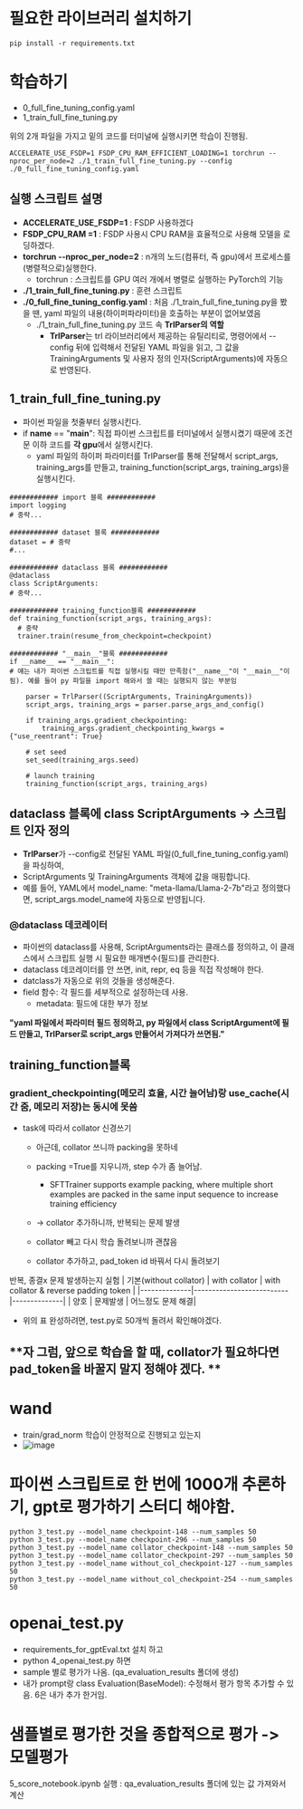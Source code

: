 # 필요한 라이브러리 설치하기
```
pip install -r requirements.txt
```

# 학습하기
- 0_full_fine_tuning_config.yaml
- 1_train_full_fine_tuning.py

위의 2개 파일을 가지고 밑의 코드를 터미널에 실행시키면 학습이 진행됨. 
```
ACCELERATE_USE_FSDP=1 FSDP_CPU_RAM_EFFICIENT_LOADING=1 torchrun --nproc_per_node=2 ./1_train_full_fine_tuning.py --config ./0_full_fine_tuning_config.yaml
```
## 실행 스크립트 설명
- **ACCELERATE_USE_FSDP=1** : FSDP 사용하겠다
- **FSDP_CPU_RAM =1** : FSDP 사용시 CPU RAM을 효율적으로 사용해 모델을 로딩하겠다.
- **torchrun --nproc_per_node=2** : n개의 노드(컴퓨터, 즉 gpu)에서 프로세스를 (병렬적으로)실행한다.
  - torchrun : 스크립트를 GPU 여러 개에서 병렬로 실행하는 PyTorch의 기능
- **./1_train_full_fine_tuning.py** : 훈련 스크립트
- **./0_full_fine_tuning_config.yaml** : 처음 ./1_train_full_fine_tuning.py을 봤을 땐, yaml 파일의 내용(하이퍼파라미터)을 호출하는 부분이 없어보였음
  - ./1_train_full_fine_tuning.py 코드 속 **TrlParser의 역할**
    - **TrlParser**는 trl 라이브러리에서 제공하는 유틸리티로, 명령어에서 --config 뒤에 입력해서 전달된 YAML 파일을 읽고, 그 값을 TrainingArguments 및 사용자 정의 인자(ScriptArguments)에 자동으로 반영된다.

## 1_train_full_fine_tuning.py
- 파이썬 파일을 첫줄부터 실행시킨다.
- if __name__ == "__main__": 직접 파이썬 스크립트를 터미널에서 실행시켰기 때문에 조건문 이하 코드를 **각 gpu**에서 실행시킨다. 
  - yaml 파일의 하이퍼 파라미터를 TrlParser를 통해 전달해서 script_args, training_args를 만들고, training_function(script_args, training_args)을 실행시킨다.
```
############ import 블록 ############
import logging
# 중략...

############ dataset 블록 ############
dataset = # 중략
#...

############ dataclass 블록 ############
@dataclass
class ScriptArguments:
# 중략...

############ training_function블록 ############
def training_function(script_args, training_args):
  # 중략
  trainer.train(resume_from_checkpoint=checkpoint)

############ "__main__"블록 ############
if __name__ == "__main__":
# 얘는 내가 파이썬 스크립트를 직접 실행시킬 때만 만족함("__name__"이 "__main__"이 됨). 예를 들어 py 파일을 import 해와서 쓸 때는 실행되지 않는 부분임 

    parser = TrlParser((ScriptArguments, TrainingArguments))
    script_args, training_args = parser.parse_args_and_config()    
    
    if training_args.gradient_checkpointing:
        training_args.gradient_checkpointing_kwargs = {"use_reentrant": True}
    
    # set seed
    set_seed(training_args.seed)
  
    # launch training
    training_function(script_args, training_args)
```

## dataclass 블록에 class ScriptArguments -> 스크립트 인자 정의 
- **TrlParser**가 --config로 전달된 YAML 파일(0_full_fine_tuning_config.yaml)을 파싱하여,
- ScriptArguments 및 TrainingArguments 객체에 값을 매핑합니다.
- 예를 들어, YAML에서 model_name: "meta-llama/Llama-2-7b"라고 정의했다면, script_args.model_name에 자동으로 반영됩니다.
### @dataclass 데코레이터 
- 파이썬의 dataclass를 사용해, ScriptArguments라는 클래스를 정의하고, 이 클래스에서 스크립트 실행 시 필요한 매개변수(필드)를 관리한다.
- dataclass 데코레이터를 안 쓰면, init, repr, eq 등을 직접 작성해야 한다.
- datclass가 자동으로 위의 것들을 생성해준다.
- field 함수: 각 필드를 세부적으로 설정하는데 사용. 
  - metadata: 필드에 대한 부가 정보

**"yaml 파일에서 파라미터 필드 정의하고, py 파일에서 class ScriptArgument에 필드 만들고, TrlParser로 script_args 만들어서 가져다가 쓰면됨."**

## training_function블록 
### gradient_checkpointing(메모리 효율, 시간 늘어남)랑 use_cache(시간 줌, 메모리 저장)는 동시에 못씀

- task에 따라서 collator 신경쓰기  
  - 아근데, collator 쓰니까 packing을 못하네
  - packing =True를 지우니까, step 수가 좀 늘어남.
    - SFTTrainer supports example packing, where multiple short examples are packed in the same input sequence to increase training efficiency
   
  - -> collator 추가하니까, 반복되는 문제 발생
  - collator 빼고 다시 학습 돌려보니까 괜찮음
  - collator 추가하고, pad_token id 바꿔서 다시 돌려보기

 반복, 종결x  문제 발생하는지 실험 
| 기본(without collator)  |  with collator | with collator & reverse padding token |
|--------------|--------------------------|--------------|
| 양호     | 문제발생                 | 어느정도 문제 해결|
- 위의 표 완성하려면, test.py로 50개씩 돌려서 확인해야겠다. 

## **자 그럼, 앞으로 학습을 할 때, collator가 필요하다면 pad_token을 바꿀지 말지 정해야 겠다. **


# wand 
- train/grad_norm 학습이 안정적으로 진행되고 있는지
- ![image](https://github.com/user-attachments/assets/07a5d71d-f4e9-4926-8664-b25be3009c03)


# 파이썬 스크립트로 한 번에 1000개 추론하기, gpt로 평가하기 스터디 해야함. 
```
python 3_test.py --model_name checkpoint-148 --num_samples 50
python 3_test.py --model_name checkpoint-296 --num_samples 50
python 3_test.py --model_name collator_checkpoint-148 --num_samples 50
python 3_test.py --model_name collator_checkpoint-297 --num_samples 50
python 3_test.py --model_name without_col_checkpoint-127 --num_samples 50
python 3_test.py --model_name without_col_checkpoint-254 --num_samples 50
```
# openai_test.py
- requirements_for_gptEval.txt 설치 하고
- python 4_openai_test.py 하면
- sample 별로 평가가 나옴. (qa_evaluation_results 폴더에 생성)
- 내가 prompt랑 class Evaluation(BaseModel): 수정해서 평가 항목 추가할 수 있음. 6은 내가 추가 한거임. 

# 샘플별로 평가한 것을 종합적으로 평가 -> 모델평가 
5_score_notebook.ipynb 실행 : qa_evaluation_results 폴더에 있는 값 가져와서 계산 
